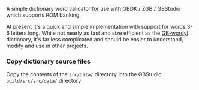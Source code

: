 A simple dictionary word validator for use with GBDK / ZGB / GBStudio which supports ROM banking.

At present it's a quick and simple implementation with support for words 3-6 letters long. 
While not nearly as fast and size efficient as the [GB-wordyl](https://github.com/bbbbbr/gb-wordyl) 
dictionary, it's far less complicated and should be easier to understand, modify and use in other projects.


### Copy dictionary source files
Copy the contents of the `src/data/` directory into the GBStudio `build/src/src/data/` directory

